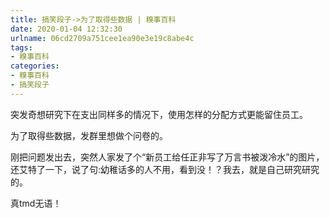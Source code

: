 ```yaml
---
title: 搞笑段子->为了取得些数据 | 糗事百科
date: 2020-01-04 12:32:30
urlname: 06cd2709a751cee1ea90e3e19c8abe4c
tags: 
- 糗事百科
categories:
- 糗事百科
- 搞笑段子
---
```

突发奇想研究下在支出同样多的情况下，使用怎样的分配方式更能留住员工。

为了取得些数据，发群里想做个问卷的。

刚把问题发出去，突然人家发了个“新员工给任正非写了万言书被泼冷水”的图片，还艾特了一下，说了句:幼稚话多的人不用，看到没！？我去，就是自己研究研究的。

真tmd无语！



